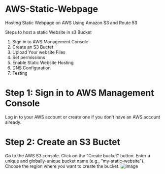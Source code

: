 # AWS-Static-Webpage
Hosting Static Webpage on AWS Using Amazon S3 and Route 53

Steps to host a static Website in s3 Bucket

1. Sign in to AWS Management Console
2. Create an S3 Buctet
3. Upload Your website Files
4. Set permissions
5. Enable Static Website Hosting
6. DNS Configuration
7. Testing


# Step 1: Sign in to AWS Management Console

Log in to your AWS account or create one if you don't have an AWS account already.

# Step 2: Create an S3 Buctet

Go to the AWS S3 console.
Click on the "Create bucket" button.
Enter a unique and globally-unique bucket name (e.g., "my-static-website").
Choose the region where you want to create the bucket.
![image](https://github.com/Mlakshmipravallika/AWS-Static-Webpage/assets/89599922/5b68fc59-b390-487b-8a34-0bf11503ce8d)
